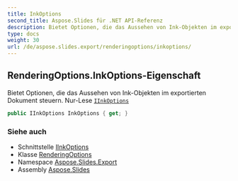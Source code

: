 ```yaml
---
title: InkOptions
second_title: Aspose.Slides für .NET API-Referenz
description: Bietet Optionen, die das Aussehen von Ink-Objekten im exportierten Dokument steuern. Nur-Lese IInkOptionsaspose.slides/iinkoptions
type: docs
weight: 30
url: /de/aspose.slides.export/renderingoptions/inkoptions/
---
```


## RenderingOptions.InkOptions-Eigenschaft

Bietet Optionen, die das Aussehen von Ink-Objekten im exportierten Dokument steuern. Nur-Lese [`IInkOptions`](../../iinkoptions)

```csharp
public IInkOptions InkOptions { get; }
```

### Siehe auch

* Schnittstelle [IInkOptions](../../iinkoptions)
* Klasse [RenderingOptions](../../renderingoptions)
* Namespace [Aspose.Slides.Export](../../renderingoptions)
* Assembly [Aspose.Slides](../../../)

<!-- DO NOT EDIT: generiert von xmldocmd für Aspose.Slides.dll -->